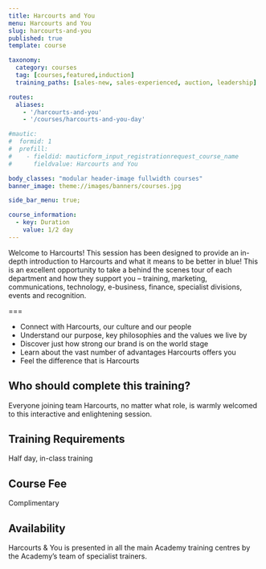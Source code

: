 ```yaml
---
title: Harcourts and You
menu: Harcourts and You
slug: harcourts-and-you
published: true
template: course

taxonomy:
  category: courses
  tag: [courses,featured,induction]
  training_paths: [sales-new, sales-experienced, auction, leadership]

routes:
  aliases:
    - '/harcourts-and-you'
    - '/courses/harcourts-and-you-day'

#mautic:
#  formid: 1
#  prefill:
#    - fieldid: mauticform_input_registrationrequest_course_name
#      fieldvalue: Harcourts and You

body_classes: "modular header-image fullwidth courses"
banner_image: theme://images/banners/courses.jpg

side_bar_menu: true;

course_information:
  - key: Duration
    value: 1/2 day
---
```


Welcome to Harcourts! This session has been designed to provide an in-depth introduction to Harcourts and what it means to be better in blue! 
This is an excellent opportunity to take a behind the scenes tour of each department and how they support you – training, marketing, communications, technology, e-business, finance, specialist divisions, events and recognition.

===

- Connect with Harcourts, our culture and our people
- Understand our purpose, key philosophies and the values we live by
- Discover just how strong our brand is on the world stage
- Learn about the vast number of advantages Harcourts offers you
- Feel the difference that is Harcourts

## Who should complete this training?
Everyone joining team Harcourts, no matter what role, is warmly welcomed to this interactive and enlightening session.

## Training Requirements
Half day, in-class training

## Course Fee
Complimentary

## Availability
Harcourts & You is presented in all the main Academy training centres by the Academy’s team of specialist trainers.

<!--<a href="#portfolioModal" class="portfolio-link button button-primary" data-toggle="modal">Register Your Interest</a>-->
